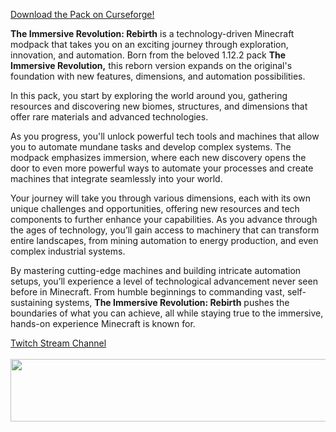 <p><a href="https://www.curseforge.com/minecraft/modpacks/the-immersive-revolution-rebirth">Download the Pack on Curseforge!</a></p>

<p><strong>The Immersive Revolution: Rebirth</strong> is a technology-driven Minecraft modpack that takes you on an exciting journey through exploration, innovation, and automation. Born from the beloved 1.12.2 pack&nbsp;<strong>The Immersive Revolution,</strong>&nbsp;this reborn version expands on the original's foundation with new features, dimensions, and automation possibilities.</p>
<p>In this pack, you start by exploring the world around you, gathering resources and discovering new biomes, structures, and dimensions that offer rare materials and advanced technologies.</p>
<p>As you progress, you'll unlock powerful tech tools and machines that allow you to automate mundane tasks and develop complex systems. The modpack emphasizes immersion, where each new discovery opens the door to even more powerful ways to automate your processes and create machines that integrate seamlessly into your world.</p>
<p>Your journey will take you through various dimensions, each with its own unique challenges and opportunities, offering new resources and tech components to further enhance your capabilities. As you advance through the ages of technology, you&rsquo;ll gain access to machinery that can transform entire landscapes, from mining automation to energy production, and even complex industrial systems.</p>
<p>By mastering cutting-edge machines and building intricate automation setups, you&rsquo;ll experience a level of technological advancement never seen before in Minecraft. From humble beginnings to commanding vast, self-sustaining systems, <strong>The Immersive Revolution: Rebirth</strong> pushes the boundaries of what you can achieve, all while staying true to the immersive, hands-on experience Minecraft is known for.</p>
<p><a href="http://www.twitch.tv/twilightrealmtv">Twitch Stream Channel</a><br /><br /><a href="https://billing.apexminecrafthosting.com/aff.php?aff=2171"><img src="https://cdn.apexminecrafthosting.com/img/theme/apex-hosting-mobile.png" width="594" height="100" border="0" /></a></p>
